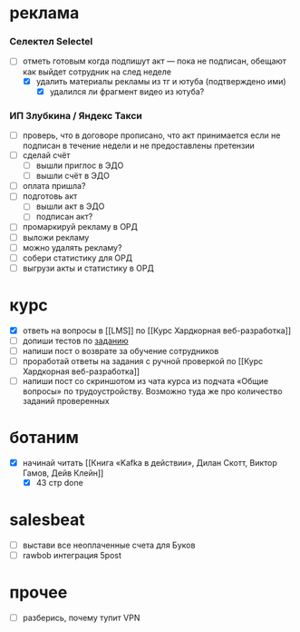 # реклама
### Селектел Selectel
- [ ] отметь готовым когда подпишут акт — пока не подписан, обещают как выйдет сотрудник на след неделе
	- [x] удалить материалы рекламы из тг и ютуба (подтверждено ими)
		- [x] удалился ли фрагмент видео из ютуба?
### ИП Злубкина / Яндекс Такси
- [ ] проверь, что в договоре прописано, что акт принимается если не подписан в течение недели и не предоставлены претензии
- [ ] сделай счёт
	- [ ] вышли приглос в ЭДО
	- [ ] вышли счёт в ЭДО
- [ ] оплата пришла?
- [ ] подготовь акт
	- [ ] вышли акт в ЭДО
	- [ ] подписан акт?
- [ ] промаркируй рекламу в ОРД
- [ ] выложи рекламу
- [ ] можно удалять рекламу?
- [ ] собери статистику для ОРД
- [ ] выгрузи акты и статистику в ОРД
# курс
- [x] ответь на вопросы в [[LMS]] по [[Курс Хардкорная веб-разработка]]
- [ ] допиши тестов по [заданию](https://learn.to.digital/lesson/be33b14bd9b9478ab0758a3e61c03db7/practice/11#comment-c449c70c01b24af492ebf03c788348ff)
- [ ] напиши пост о возврате за обучение сотрудников
- [ ] проработай ответы на задания с ручной проверкой по [[Курс Хардкорная веб-разработка]]
- [ ] напиши пост со скриншотом из чата курса из подчата «Общие вопросы» по трудоустройству. Возможно туда же про количество заданий проверенных
# ботаним
- [x] начинай читать [[Книга «Kafka в действии», Дилан Скотт, Виктор Гамов, Дейв Клейн]]
	- [x] 43 стр done
# salesbeat
- [ ] выстави все неоплаченные счета для Буков
- [ ] rawbob интеграция 5post
# прочее
- [ ] разберись, почему тупит VPN